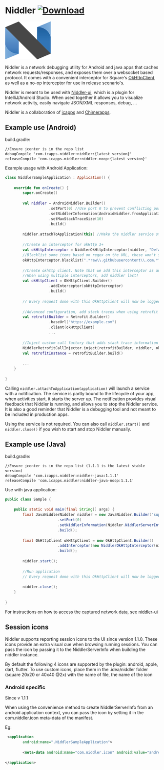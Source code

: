 # Niddler [![Download](https://api.bintray.com/packages/nicolaverbeeck/maven/niddler/images/download.svg)](https://bintray.com/nicolaverbeeck/maven/niddler/_latestVersion)

![Logo](niddler_logo.png)

Niddler is a network debugging utility for Android and java apps that caches network requests/responses, and exposes them over a websocket based protocol. It comes with a convenient interceptor for Square's [OkHttpClient](http://square.github.io/okhttp/), as well as a no-op interceptor for use in release scenario's.

Niddler is meant to be used with [Niddler-ui](https://github.com/Chimerapps/niddler-ui), which is a plugin for IntelliJ/Android Studio. When used together it allows you to visualize network activity, easily navigate JSON/XML responses, debug, ...

Niddler is a collaboration of [icapps](http://www.icapps.com) and [Chimerapps](http://www.chimerapps.com/).

## Example use (Android)
build.gradle:
```
//Ensure jcenter is in the repo list
debugCompile 'com.icapps.niddler:niddler:{latest version}'
releaseCompile 'com.icapps.niddler:niddler-noop:{latest version}'
```

Example usage with Android Application:
```kotlin
class NiddlerSampleApplication : Application() {

    override fun onCreate() {
        super.onCreate()

        val niddler = AndroidNiddler.Builder()
                    .setPort(0) //Use port 0 to prevent conflicting ports, auto-discovery will find it anyway!
                    .setNiddlerInformation(AndroidNiddler.fromApplication(this)) //Set com.niddler.icon in AndroidManifest meta-data to an icon you wish to use for this session
                    .setMaxStackTraceSize(10)
                    .build()

        niddler.attachToApplication(this) //Make the niddler service start whenever an activity starts

        //Create an interceptor for okHttp 3+
        val okHttpInterceptor = NiddlerOkHttpInterceptor(niddler, "Default")
        //Blacklist some items based on regex on the URL, these won't show up in niddler
        okHttpInterceptor.blacklist(".*raw\\.githubusercontent\\.com.*")

        //Create okhttp client. Note that we add this interceptor as an application layer interceptor, this ensures we see 'unpacked' responses
        //When using multiple interceptors, add niddler last!
        val okHttpClient = OkHttpClient.Builder()
                    .addInterceptor(okHttpInterceptor)
                    .build()

        // Every request done with this OkHttpClient will now be logged with Niddler

        //Advanced configuration, add stack traces when using retrofit
        val retrofitBuilder = Retrofit.Builder()
                    .baseUrl("https://example.com")
                    .client(okHttpClient)
                    ...

        //Inject custom call factory that adds stack trace information to retrofit
        NiddlerRetrofitCallInjector.inject(retrofitBuilder, niddler, okHttpClient)
        val retrofitInstance = retrofitBuilder.build()

        ...
    }

}
```

Calling `niddler.attachToApplication(application)` will launch a service with a notification. The service is partly bound to the lifecycle of your app, when activities start, it starts the server up. The notification provides visual feedback that Niddler is running, and allows you to stop the Niddler service. It is also a good reminder that Niddler is a debugging tool and not meant to be included in production apps.

Using the service is not required. You can also call `niddler.start()` and `niddler.close()` if you wish to start and stop Niddler manually.

## Example use (Java)
build.gradle:
```
//Ensure jcenter is in the repo list (1.1.1 is the latest stable version)
debugCompile 'com.icapps.niddler:niddler-java:1.1.1'
releaseCompile 'com.icapps.niddler:niddler-java-noop:1.1.1'
```

Use with java application:
```java
public class Sample {

    public static void main(final String[] args) {
        final JavaNiddlerNiddler niddler = new JavaNiddler.Builder("superSecretPassword")
                        .setPort(0)
                        .setNiddlerInformation(Niddler.NiddlerServerInfo("Exmaple", "Example description"))
                        .build();

        final OkHttpClient okHttpClient = new OkHttpClient.Builder()
                        .addInterceptor(new NiddlerOkHttpInterceptor(niddler))
                        .build();

        niddler.start();

        //Run application
        // Every request done with this OkHttpClient will now be logged with Niddler

        niddler.close();
    }

}
```

For instructions on how to access the captured network data, see [niddler-ui](https://github.com/Chimerapps/niddler-ui)

## Session icons
Niddler supports reporting session icons to the UI since version 1.1.0. These icons provide an extra visual cue when browsing running sessions. You can pass the icon by 
passing it to the NiddlerServerInfo when building the niddler instance.

By default the following 4 icons are supported by the plugin: android, apple, dart, flutter. To use custom icons, place them in the .idea/niddler folder (square 20x20 or 40x40 @2x) with the 
name of file, the name of the icon

### Android specific
Since v 1.1.1


When using the convenience method to create NiddlerServerInfo from an android application context, you can pass the icon by setting it in the com.niddler.icon meta-data of the manifest.

Eg:
```xml
 <application
        android:name=".NiddlerSampleApplication">

        <meta-data android:name="com.niddler.icon" android:value="android"/>

</application>
```  